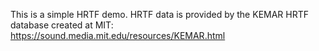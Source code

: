 This is a simple HRTF demo.
HRTF data is provided by the KEMAR HRTF database created at MIT: https://sound.media.mit.edu/resources/KEMAR.html